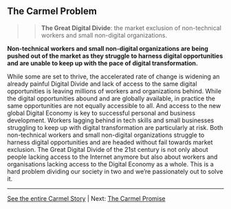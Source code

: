 ## The Carmel Problem

>> **The Great Digital Divide**: the market exclusion of non-technical workers and small non-digital organizations.

**Non-technical workers and small non-digital organizations are being pushed out of
the market as they struggle to harness digital opportunities and are unable to keep
up with the pace of digital transformation.**

While some are set to thrive, the accelerated rate of change is widening an already painful
Digital Divide and lack of access to the same digital opportunities is leaving millions of workers
and organizations behind. While the digital opportunities abound and are globally available, in
practice the same opportunities are not equally accessible to all. And access to the new global
Digital Economy is key to successful personal and business development. Workers lagging
behind in tech skills and small businesses struggling to keep up with digital transformation are
particularly at risk. Both non-technical workers and small non-digital organizations struggle to
harness digital opportunities and are headed without fail towards market exclusion. The Great
Digital Divide of the 21st century is not only about people lacking access to the Internet
anymore but also about workers and organisations lacking access to the Digital Economy as a
whole. This is a hard problem dividing our society in two and we’re passionately out to solve it.

---
[See the entire Carmel Story](..) | Next: [The Carmel Promise](../promise)